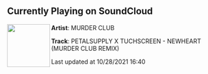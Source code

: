 ## Currently Playing on SoundCloud

[<img align="left" width="100" src="https://i1.sndcdn.com/artworks-3PGx4x5pGccWn342-nEbowg-t500x500.jpg">](https://soundcloud.com/murderclubmusik/newheart-remix)

**Artist**: MURDER CLUB 

**Track**: PETALSUPPLY X TUCHSCREEN - NEWHEART (MURDER CLUB REMIX)

Last updated at 10/28/2021 16:40
